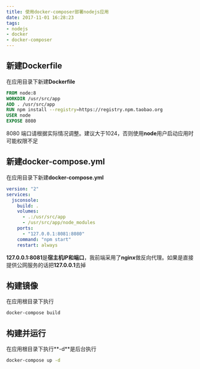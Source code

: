 ```yaml
---
title: 使用docker-composer部署nodejs应用
date: 2017-11-01 16:28:23
tags:
- nodejs
- docker
- docker-composer
---
```

## 新建Dockerfile
在应用目录下新建**Dockerfile**
```dockerfile
FROM node:8
WORKDIR /usr/src/app
ADD . /usr/src/app
RUN npm install --registry=https://registry.npm.taobao.org
USER node
EXPOSE 8080
```
8080 端口请根据实际情况调整。建议大于1024，否则使用**node**用户启动应用时可能权限不足

## 新建docker-compose.yml
在应用目录下新建**docker-compose.yml**
```yaml
version: "2"
services:
  jsconsole:
    build: .
    volumes:
      - .:/usr/src/app
      - /usr/src/app/node_modules
    ports:
      - "127.0.0.1:8081:8080"
    command: "npm start"
    restart: always
```
**127.0.0.1:8081**是**宿主机IP和端口**，我前端采用了**nginx**做反向代理。如果是直接提供公网服务的话把**127.0.0.1**去掉
## 构建镜像
在应用根目录下执行
```bash
docker-compose build
```
## 构建并运行
在应用根目录下执行**-d**是后台执行
```bash
docker-compose up -d
```
